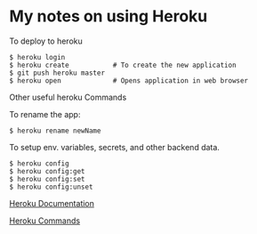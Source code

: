 # My notes on using Heroku

To deploy to heroku

~~~ shell
$ heroku login
$ heroku create           # To create the new application
$ git push heroku master
$ heroku open             # Opens application in web browser
~~~

Other useful heroku Commands

To rename the app:

~~~ shell
$ heroku rename newName
~~~
To setup env. variables, secrets, and other backend data.

~~~ shell
$ heroku config
$ heroku config:get
$ heroku config:set
$ heroku config:unset
~~~ 

[Heroku Documentation](http://devcenter.heroku.com/)

[Heroku Commands](http://devcenter.heroku.com/heroku-command)